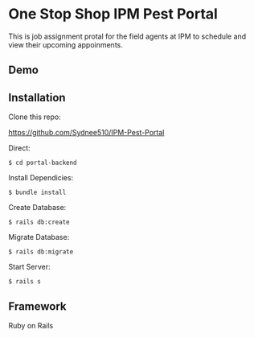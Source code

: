 # One Stop Shop IPM Pest Portal

This is job assignment protal for the field agents at IPM to schedule and view their upcoming appoinments. 

## Demo


## Installation

Clone this repo:

https://github.com/Sydnee510/IPM-Pest-Portal

Direct:

    $ cd portal-backend

Install Dependicies:

    $ bundle install

Create Database:

    $ rails db:create 

Migrate Database:

    $ rails db:migrate

Start Server:

    $ rails s

 ## Framework

 Ruby on Rails

